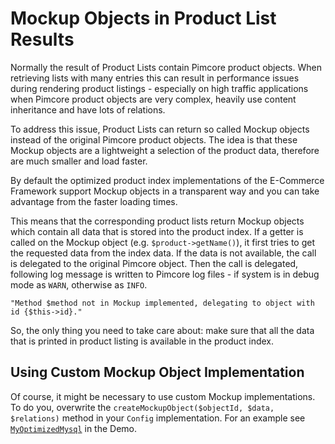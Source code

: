 # Mockup Objects in Product List Results

Normally the result of Product Lists contain Pimcore product objects. When retrieving lists with many entries this can
result in performance issues during rendering product listings - especially on high traffic applications when Pimcore 
product objects are very complex, heavily use content inheritance and have lots of relations. 
 
To address this issue, Product Lists can return so called Mockup objects instead of the original Pimcore product objects. 
The idea is that these Mockup objects are a lightweight a selection of the product data, therefore are much smaller and 
load faster.
 
By default the optimized product index implementations of the E-Commerce Framework support Mockup objects in a 
transparent way and you can take advantage from the faster loading times. 

This means that the corresponding product lists return Mockup objects which contain all data that is 
stored into the product index. If a getter is called on the Mockup object (e.g. `$product->getName()`), it first tries 
to get the requested data from the index data. If the data is not available, the call is delegated to the original 
Pimcore object.
Then the call is delegated, following log message is written to Pimcore log files - if system is in debug mode as `WARN`, 
 otherwise as `INFO`. 
```
"Method $method not in Mockup implemented, delegating to object with id {$this->id}."
```

So, the only thing you need to take care about: make sure that all the data that is printed in product listing is 
available in the product index. 


## Using Custom Mockup Object Implementation
Of course, it might be necessary to use custom Mockup implementations. To do you, overwrite the 
`createMockupObject($objectId, $data, $relations)` method in your `Config` implementation. For an example see 
[`MyOptimizedMysql`](https://github.com/pimcore/demo/blob/master/src/Ecommerce/IndexService/Tenant/Config/MyOptimizedMysql.php#L37) 
in the Demo. 